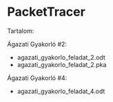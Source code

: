 # PacketTracer

Tartalom:

Ágazati Gyakorló #2:
- agazati_gyakorlo_feladat_2.odt
- agazati_gyakorlo_feladat_2.pka


Ágazati Gyakorló #4:
- agazati_gyakorlo_feladat_4.odt
